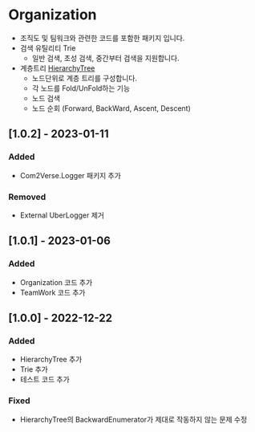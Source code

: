 # Organization
- 조직도 및 팀워크와 관련한 코드를 포함한 패키지 입니다.
- 검색 유틸리티 Trie
  - 일반 검색, 초성 검색, 중간부터 검색을 지원합니다.
- 계층트리 [HierarchyTree](https://jira.com2us.com/wiki/pages/viewpage.action?pageId=294809806)
  - 노드단위로 계층 트리를 구성합니다.
  - 각 노드를 Fold/UnFold하는 기능
  - 노드 검색
  - 노드 순회 (Forward, BackWard, Ascent, Descent)
## [1.0.2] - 2023-01-11
### Added
- Com2Verse.Logger 패키지 추가
### Removed
- External UberLogger 제거 

## [1.0.1] - 2023-01-06
### Added
- Organization 코드 추가
- TeamWork 코드 추가

## [1.0.0] - 2022-12-22
### Added
- HierarchyTree 추가
- Trie 추가
- 테스트 코드 추가
### Fixed
- HierarchyTree의 BackwardEnumerator가 제대로 작동하지 않는 문제 수정
